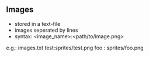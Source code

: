 ## Images
- stored in a text-file
- images seperated by lines
- syntax: <image_name>:<path/to/image.png>

e.g.:	images.txt
test:sprites/test.png
foo : sprites/foo.png
